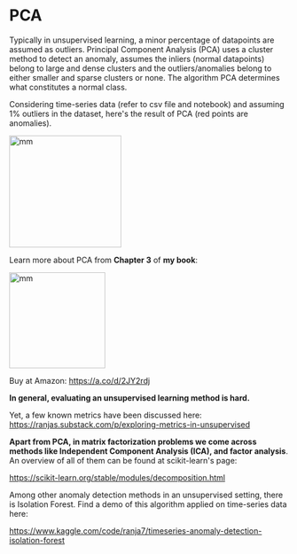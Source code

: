 # PCA 
Typically in unsupervised learning, a minor percentage of datapoints are assumed as outliers. Principal Component Analysis (PCA) uses a cluster method to detect an anomaly, assumes
the inliers (normal datapoints) belong to large and dense clusters and the outliers/anomalies belong to either smaller and sparse clusters or none. The algorithm PCA determines what constitutes
a normal class. 


Considering time-series data (refer to csv file and notebook) and assuming 1% outliers in the dataset, here's the result of PCA (red points are anomalies).
 
<img width="202" alt="mm" src="https://github.com/user-attachments/assets/a6f9baae-dfc6-4eef-a6e6-5f1b11da95a0">


Learn more about PCA from **Chapter 3** of **my book**: 

<img width="173" alt="mm" src="https://github.com/user-attachments/assets/a41c6d0d-de7b-4767-a4a0-488593c606f6">

Buy at Amazon: https://a.co/d/2JY2rdj


**In general, evaluating an unsupervised learning method is hard.** 

Yet, a few known metrics have been discussed here: https://ranjas.substack.com/p/exploring-metrics-in-unsupervised

**Apart from PCA, in matrix factorization problems we come across methods like Independent Component Analysis (ICA), and factor analysis**. An overview of all of them can be found at scikit-learn's page: 

https://scikit-learn.org/stable/modules/decomposition.html

Among other anomaly detection methods in an unsupervised setting, there is Isolation Forest. Find a demo of this algorithm applied on time-series data here:

https://www.kaggle.com/code/ranja7/timeseries-anomaly-detection-isolation-forest

